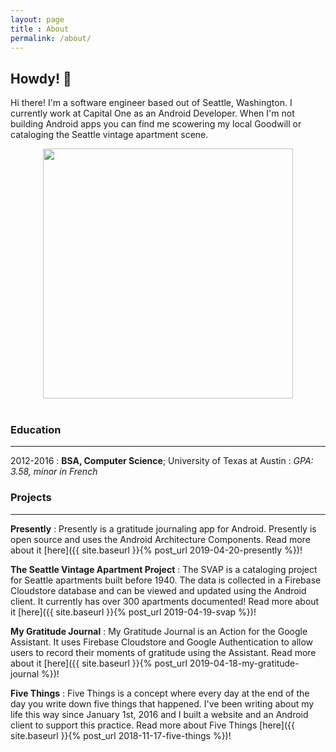 ```yaml
---
layout: page
title : About
permalink: /about/
---
```


<h2>Howdy! 🤠</h2>
<p>Hi there! I'm a software engineer based out of Seattle, Washington. I currently work at Capital One as an Android Developer. When I'm not building Android apps you can find me scowering my local Goodwill or cataloging the Seattle vintage apartment scene. </p>

<div style="text-align: center"><img src="https://i.imgur.com/O5ptInB.png" width="400" /></div>


<div style="text-align: center"><a href="https://sourcerer.io/alison"><img src="https://img.shields.io/badge/Kotlin-523%20commits-orange.svg" alt=""></a> <a href="https://sourcerer.io/alison"><img src="https://img.shields.io/badge/JavaScript-107%20commits-orange.svg" alt=""></a> <a href="https://sourcerer.io/alison"><img src="https://img.shields.io/badge/Java-113%20commits-orange.svg" alt=""></a></div>

### Education
---------

2012-2016
:   **BSA, Computer Science**; University of Texas at Austin
:   *GPA: 3.58, minor in French*


### Projects
----------
**Presently**
:   Presently is a gratitude journaling app for Android. Presently is open source and uses the Android Architecture Components. 
Read more about it [here]({{ site.baseurl }}{% post_url 2019-04-20-presently %})!


**The Seattle Vintage Apartment Project**
:   The SVAP is a cataloging project for Seattle apartments built before 1940. The data is collected in a Firebase Cloudstore database and can be viewed and updated using the Android client. It currently has over 300 apartments documented! Read more about it [here]({{ site.baseurl }}{% post_url 2019-04-19-svap %})!


**My Gratitude Journal**
:   My Gratitude Journal is an Action for the Google Assistant. It uses Firebase Cloudstore and Google Authentication to allow users to record their moments of gratitude using the Assistant. Read more about it [here]({{ site.baseurl }}{% post_url 2019-04-18-my-gratitude-journal %})!

**Five Things**
:   Five Things is a concept where every day at the end of the day you write down five things that happened. I've been writing about my life this way since January 1st, 2016 and I built a website and an Android client to support this practice. Read more about Five Things [here]({{ site.baseurl }}{% post_url 2018-11-17-five-things %})!